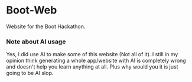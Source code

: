 # Boot-Web
Website for the Boot Hackathon.
### Note about AI usage
Yes, I did use AI to make some of this website (Not all of it). I still in my opinion think generating a whole app/website with AI is completely wrong and doesn't help you learn anything at all. Plus why would you it is just going to be AI slop.
